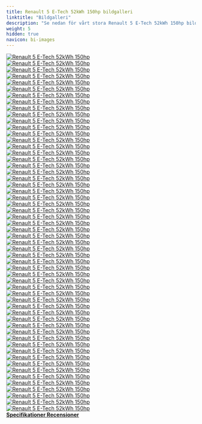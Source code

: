 ```yaml
---
title: Renault 5 E-Tech 52kWh 150hp bildgalleri
linktitle: "Bildgalleri"
description: "Se nedan för vårt stora Renault 5 E-Tech 52kWh 150hp bildgalleri. Klicka på bilderna för högupplösta versioner."
weight: 5
hidden: true
navicon: bi-images
---
```

<!-- markdownlint-disable MD033 -->
<div class="row" id ="my-gallery">
	<div class="pswp-grid-item col-6 col-md-4">
		<a href="https://media.evkx.net/multimedia/models/renault/5/5_e-tech_52kwh_150hp/chargeport_1.jpg"
data-pswp-src="https://media.evkx.net/multimedia/models/renault/5/5_e-tech_52kwh_150hp/chargeport_1.jpg"
data-pswp-width="3000"
data-pswp-height="1687" 
target="_blank">
			<img src="https://media.evkx.net/multimedia/models/renault/5/5_e-tech_52kwh_150hp/chargeport_1_xst.jpg" alt="Renault 5 E-Tech 52kWh 150hp" class="img-fluid " />
		</a>
	</div>
	<div class="pswp-grid-item col-6 col-md-4">
		<a href="https://media.evkx.net/multimedia/models/renault/5/5_e-tech_52kwh_150hp/charging_1.jpg"
data-pswp-src="https://media.evkx.net/multimedia/models/renault/5/5_e-tech_52kwh_150hp/charging_1.jpg"
data-pswp-width="3000"
data-pswp-height="1688" 
target="_blank">
			<img src="https://media.evkx.net/multimedia/models/renault/5/5_e-tech_52kwh_150hp/charging_1_xst.jpg" alt="Renault 5 E-Tech 52kWh 150hp" class="img-fluid " />
		</a>
	</div>
	<div class="pswp-grid-item col-6 col-md-4">
		<a href="https://media.evkx.net/multimedia/models/renault/5/5_e-tech_52kwh_150hp/details_1.jpg"
data-pswp-src="https://media.evkx.net/multimedia/models/renault/5/5_e-tech_52kwh_150hp/details_1.jpg"
data-pswp-width="3000"
data-pswp-height="1687" 
target="_blank">
			<img src="https://media.evkx.net/multimedia/models/renault/5/5_e-tech_52kwh_150hp/details_1_xst.jpg" alt="Renault 5 E-Tech 52kWh 150hp" class="img-fluid " />
		</a>
	</div>
	<div class="pswp-grid-item col-6 col-md-4">
		<a href="https://media.evkx.net/multimedia/models/renault/5/5_e-tech_52kwh_150hp/details_2.jpg"
data-pswp-src="https://media.evkx.net/multimedia/models/renault/5/5_e-tech_52kwh_150hp/details_2.jpg"
data-pswp-width="3000"
data-pswp-height="1687" 
target="_blank">
			<img src="https://media.evkx.net/multimedia/models/renault/5/5_e-tech_52kwh_150hp/details_2_xst.jpg" alt="Renault 5 E-Tech 52kWh 150hp" class="img-fluid " />
		</a>
	</div>
	<div class="pswp-grid-item col-6 col-md-4">
		<a href="https://media.evkx.net/multimedia/models/renault/5/5_e-tech_52kwh_150hp/details_3.jpg"
data-pswp-src="https://media.evkx.net/multimedia/models/renault/5/5_e-tech_52kwh_150hp/details_3.jpg"
data-pswp-width="3000"
data-pswp-height="1687" 
target="_blank">
			<img src="https://media.evkx.net/multimedia/models/renault/5/5_e-tech_52kwh_150hp/details_3_xst.jpg" alt="Renault 5 E-Tech 52kWh 150hp" class="img-fluid " />
		</a>
	</div>
	<div class="pswp-grid-item col-6 col-md-4">
		<a href="https://media.evkx.net/multimedia/models/renault/5/5_e-tech_52kwh_150hp/details_4.jpg"
data-pswp-src="https://media.evkx.net/multimedia/models/renault/5/5_e-tech_52kwh_150hp/details_4.jpg"
data-pswp-width="3000"
data-pswp-height="1686" 
target="_blank">
			<img src="https://media.evkx.net/multimedia/models/renault/5/5_e-tech_52kwh_150hp/details_4_xst.jpg" alt="Renault 5 E-Tech 52kWh 150hp" class="img-fluid " />
		</a>
	</div>
	<div class="pswp-grid-item col-6 col-md-4">
		<a href="https://media.evkx.net/multimedia/models/renault/5/5_e-tech_52kwh_150hp/exterior_1.jpg"
data-pswp-src="https://media.evkx.net/multimedia/models/renault/5/5_e-tech_52kwh_150hp/exterior_1.jpg"
data-pswp-width="3000"
data-pswp-height="1687" 
target="_blank">
			<img src="https://media.evkx.net/multimedia/models/renault/5/5_e-tech_52kwh_150hp/exterior_1_xst.jpg" alt="Renault 5 E-Tech 52kWh 150hp" class="img-fluid " />
		</a>
	</div>
	<div class="pswp-grid-item col-6 col-md-4">
		<a href="https://media.evkx.net/multimedia/models/renault/5/5_e-tech_52kwh_150hp/exterior_10.jpg"
data-pswp-src="https://media.evkx.net/multimedia/models/renault/5/5_e-tech_52kwh_150hp/exterior_10.jpg"
data-pswp-width="3000"
data-pswp-height="1688" 
target="_blank">
			<img src="https://media.evkx.net/multimedia/models/renault/5/5_e-tech_52kwh_150hp/exterior_10_xst.jpg" alt="Renault 5 E-Tech 52kWh 150hp" class="img-fluid " />
		</a>
	</div>
	<div class="pswp-grid-item col-6 col-md-4">
		<a href="https://media.evkx.net/multimedia/models/renault/5/5_e-tech_52kwh_150hp/exterior_11.jpg"
data-pswp-src="https://media.evkx.net/multimedia/models/renault/5/5_e-tech_52kwh_150hp/exterior_11.jpg"
data-pswp-width="3000"
data-pswp-height="1824" 
target="_blank">
			<img src="https://media.evkx.net/multimedia/models/renault/5/5_e-tech_52kwh_150hp/exterior_11_xst.jpg" alt="Renault 5 E-Tech 52kWh 150hp" class="img-fluid " />
		</a>
	</div>
	<div class="pswp-grid-item col-6 col-md-4">
		<a href="https://media.evkx.net/multimedia/models/renault/5/5_e-tech_52kwh_150hp/exterior_12.jpg"
data-pswp-src="https://media.evkx.net/multimedia/models/renault/5/5_e-tech_52kwh_150hp/exterior_12.jpg"
data-pswp-width="3000"
data-pswp-height="2204" 
target="_blank">
			<img src="https://media.evkx.net/multimedia/models/renault/5/5_e-tech_52kwh_150hp/exterior_12_xst.jpg" alt="Renault 5 E-Tech 52kWh 150hp" class="img-fluid " />
		</a>
	</div>
	<div class="pswp-grid-item col-6 col-md-4">
		<a href="https://media.evkx.net/multimedia/models/renault/5/5_e-tech_52kwh_150hp/exterior_13.jpg"
data-pswp-src="https://media.evkx.net/multimedia/models/renault/5/5_e-tech_52kwh_150hp/exterior_13.jpg"
data-pswp-width="3000"
data-pswp-height="1687" 
target="_blank">
			<img src="https://media.evkx.net/multimedia/models/renault/5/5_e-tech_52kwh_150hp/exterior_13_xst.jpg" alt="Renault 5 E-Tech 52kWh 150hp" class="img-fluid " />
		</a>
	</div>
	<div class="pswp-grid-item col-6 col-md-4">
		<a href="https://media.evkx.net/multimedia/models/renault/5/5_e-tech_52kwh_150hp/exterior_14.jpg"
data-pswp-src="https://media.evkx.net/multimedia/models/renault/5/5_e-tech_52kwh_150hp/exterior_14.jpg"
data-pswp-width="3000"
data-pswp-height="1688" 
target="_blank">
			<img src="https://media.evkx.net/multimedia/models/renault/5/5_e-tech_52kwh_150hp/exterior_14_xst.jpg" alt="Renault 5 E-Tech 52kWh 150hp" class="img-fluid " />
		</a>
	</div>
	<div class="pswp-grid-item col-6 col-md-4">
		<a href="https://media.evkx.net/multimedia/models/renault/5/5_e-tech_52kwh_150hp/exterior_15.jpg"
data-pswp-src="https://media.evkx.net/multimedia/models/renault/5/5_e-tech_52kwh_150hp/exterior_15.jpg"
data-pswp-width="3000"
data-pswp-height="1688" 
target="_blank">
			<img src="https://media.evkx.net/multimedia/models/renault/5/5_e-tech_52kwh_150hp/exterior_15_xst.jpg" alt="Renault 5 E-Tech 52kWh 150hp" class="img-fluid " />
		</a>
	</div>
	<div class="pswp-grid-item col-6 col-md-4">
		<a href="https://media.evkx.net/multimedia/models/renault/5/5_e-tech_52kwh_150hp/exterior_16.jpg"
data-pswp-src="https://media.evkx.net/multimedia/models/renault/5/5_e-tech_52kwh_150hp/exterior_16.jpg"
data-pswp-width="3000"
data-pswp-height="2204" 
target="_blank">
			<img src="https://media.evkx.net/multimedia/models/renault/5/5_e-tech_52kwh_150hp/exterior_16_xst.jpg" alt="Renault 5 E-Tech 52kWh 150hp" class="img-fluid " />
		</a>
	</div>
	<div class="pswp-grid-item col-6 col-md-4">
		<a href="https://media.evkx.net/multimedia/models/renault/5/5_e-tech_52kwh_150hp/exterior_17.jpg"
data-pswp-src="https://media.evkx.net/multimedia/models/renault/5/5_e-tech_52kwh_150hp/exterior_17.jpg"
data-pswp-width="3000"
data-pswp-height="1687" 
target="_blank">
			<img src="https://media.evkx.net/multimedia/models/renault/5/5_e-tech_52kwh_150hp/exterior_17_xst.jpg" alt="Renault 5 E-Tech 52kWh 150hp" class="img-fluid " />
		</a>
	</div>
	<div class="pswp-grid-item col-6 col-md-4">
		<a href="https://media.evkx.net/multimedia/models/renault/5/5_e-tech_52kwh_150hp/exterior_18.jpg"
data-pswp-src="https://media.evkx.net/multimedia/models/renault/5/5_e-tech_52kwh_150hp/exterior_18.jpg"
data-pswp-width="3000"
data-pswp-height="2205" 
target="_blank">
			<img src="https://media.evkx.net/multimedia/models/renault/5/5_e-tech_52kwh_150hp/exterior_18_xst.jpg" alt="Renault 5 E-Tech 52kWh 150hp" class="img-fluid " />
		</a>
	</div>
	<div class="pswp-grid-item col-6 col-md-4">
		<a href="https://media.evkx.net/multimedia/models/renault/5/5_e-tech_52kwh_150hp/exterior_19.jpg"
data-pswp-src="https://media.evkx.net/multimedia/models/renault/5/5_e-tech_52kwh_150hp/exterior_19.jpg"
data-pswp-width="3000"
data-pswp-height="1686" 
target="_blank">
			<img src="https://media.evkx.net/multimedia/models/renault/5/5_e-tech_52kwh_150hp/exterior_19_xst.jpg" alt="Renault 5 E-Tech 52kWh 150hp" class="img-fluid " />
		</a>
	</div>
	<div class="pswp-grid-item col-6 col-md-4">
		<a href="https://media.evkx.net/multimedia/models/renault/5/5_e-tech_52kwh_150hp/exterior_2.jpg"
data-pswp-src="https://media.evkx.net/multimedia/models/renault/5/5_e-tech_52kwh_150hp/exterior_2.jpg"
data-pswp-width="3000"
data-pswp-height="1688" 
target="_blank">
			<img src="https://media.evkx.net/multimedia/models/renault/5/5_e-tech_52kwh_150hp/exterior_2_xst.jpg" alt="Renault 5 E-Tech 52kWh 150hp" class="img-fluid " />
		</a>
	</div>
	<div class="pswp-grid-item col-6 col-md-4">
		<a href="https://media.evkx.net/multimedia/models/renault/5/5_e-tech_52kwh_150hp/exterior_20.jpg"
data-pswp-src="https://media.evkx.net/multimedia/models/renault/5/5_e-tech_52kwh_150hp/exterior_20.jpg"
data-pswp-width="3000"
data-pswp-height="2204" 
target="_blank">
			<img src="https://media.evkx.net/multimedia/models/renault/5/5_e-tech_52kwh_150hp/exterior_20_xst.jpg" alt="Renault 5 E-Tech 52kWh 150hp" class="img-fluid " />
		</a>
	</div>
	<div class="pswp-grid-item col-6 col-md-4">
		<a href="https://media.evkx.net/multimedia/models/renault/5/5_e-tech_52kwh_150hp/exterior_21.jpg"
data-pswp-src="https://media.evkx.net/multimedia/models/renault/5/5_e-tech_52kwh_150hp/exterior_21.jpg"
data-pswp-width="3000"
data-pswp-height="1686" 
target="_blank">
			<img src="https://media.evkx.net/multimedia/models/renault/5/5_e-tech_52kwh_150hp/exterior_21_xst.jpg" alt="Renault 5 E-Tech 52kWh 150hp" class="img-fluid " />
		</a>
	</div>
	<div class="pswp-grid-item col-6 col-md-4">
		<a href="https://media.evkx.net/multimedia/models/renault/5/5_e-tech_52kwh_150hp/exterior_22.jpg"
data-pswp-src="https://media.evkx.net/multimedia/models/renault/5/5_e-tech_52kwh_150hp/exterior_22.jpg"
data-pswp-width="3000"
data-pswp-height="1688" 
target="_blank">
			<img src="https://media.evkx.net/multimedia/models/renault/5/5_e-tech_52kwh_150hp/exterior_22_xst.jpg" alt="Renault 5 E-Tech 52kWh 150hp" class="img-fluid " />
		</a>
	</div>
	<div class="pswp-grid-item col-6 col-md-4">
		<a href="https://media.evkx.net/multimedia/models/renault/5/5_e-tech_52kwh_150hp/exterior_23.jpg"
data-pswp-src="https://media.evkx.net/multimedia/models/renault/5/5_e-tech_52kwh_150hp/exterior_23.jpg"
data-pswp-width="3000"
data-pswp-height="2204" 
target="_blank">
			<img src="https://media.evkx.net/multimedia/models/renault/5/5_e-tech_52kwh_150hp/exterior_23_xst.jpg" alt="Renault 5 E-Tech 52kWh 150hp" class="img-fluid " />
		</a>
	</div>
	<div class="pswp-grid-item col-6 col-md-4">
		<a href="https://media.evkx.net/multimedia/models/renault/5/5_e-tech_52kwh_150hp/exterior_24.jpg"
data-pswp-src="https://media.evkx.net/multimedia/models/renault/5/5_e-tech_52kwh_150hp/exterior_24.jpg"
data-pswp-width="3000"
data-pswp-height="1687" 
target="_blank">
			<img src="https://media.evkx.net/multimedia/models/renault/5/5_e-tech_52kwh_150hp/exterior_24_xst.jpg" alt="Renault 5 E-Tech 52kWh 150hp" class="img-fluid " />
		</a>
	</div>
	<div class="pswp-grid-item col-6 col-md-4">
		<a href="https://media.evkx.net/multimedia/models/renault/5/5_e-tech_52kwh_150hp/exterior_25.jpg"
data-pswp-src="https://media.evkx.net/multimedia/models/renault/5/5_e-tech_52kwh_150hp/exterior_25.jpg"
data-pswp-width="3000"
data-pswp-height="2205" 
target="_blank">
			<img src="https://media.evkx.net/multimedia/models/renault/5/5_e-tech_52kwh_150hp/exterior_25_xst.jpg" alt="Renault 5 E-Tech 52kWh 150hp" class="img-fluid " />
		</a>
	</div>
	<div class="pswp-grid-item col-6 col-md-4">
		<a href="https://media.evkx.net/multimedia/models/renault/5/5_e-tech_52kwh_150hp/exterior_26.jpg"
data-pswp-src="https://media.evkx.net/multimedia/models/renault/5/5_e-tech_52kwh_150hp/exterior_26.jpg"
data-pswp-width="3000"
data-pswp-height="2205" 
target="_blank">
			<img src="https://media.evkx.net/multimedia/models/renault/5/5_e-tech_52kwh_150hp/exterior_26_xst.jpg" alt="Renault 5 E-Tech 52kWh 150hp" class="img-fluid " />
		</a>
	</div>
	<div class="pswp-grid-item col-6 col-md-4">
		<a href="https://media.evkx.net/multimedia/models/renault/5/5_e-tech_52kwh_150hp/exterior_27.jpg"
data-pswp-src="https://media.evkx.net/multimedia/models/renault/5/5_e-tech_52kwh_150hp/exterior_27.jpg"
data-pswp-width="3000"
data-pswp-height="1711" 
target="_blank">
			<img src="https://media.evkx.net/multimedia/models/renault/5/5_e-tech_52kwh_150hp/exterior_27_xst.jpg" alt="Renault 5 E-Tech 52kWh 150hp" class="img-fluid " />
		</a>
	</div>
	<div class="pswp-grid-item col-6 col-md-4">
		<a href="https://media.evkx.net/multimedia/models/renault/5/5_e-tech_52kwh_150hp/exterior_28.jpg"
data-pswp-src="https://media.evkx.net/multimedia/models/renault/5/5_e-tech_52kwh_150hp/exterior_28.jpg"
data-pswp-width="3000"
data-pswp-height="2204" 
target="_blank">
			<img src="https://media.evkx.net/multimedia/models/renault/5/5_e-tech_52kwh_150hp/exterior_28_xst.jpg" alt="Renault 5 E-Tech 52kWh 150hp" class="img-fluid " />
		</a>
	</div>
	<div class="pswp-grid-item col-6 col-md-4">
		<a href="https://media.evkx.net/multimedia/models/renault/5/5_e-tech_52kwh_150hp/exterior_29.jpg"
data-pswp-src="https://media.evkx.net/multimedia/models/renault/5/5_e-tech_52kwh_150hp/exterior_29.jpg"
data-pswp-width="3000"
data-pswp-height="1688" 
target="_blank">
			<img src="https://media.evkx.net/multimedia/models/renault/5/5_e-tech_52kwh_150hp/exterior_29_xst.jpg" alt="Renault 5 E-Tech 52kWh 150hp" class="img-fluid " />
		</a>
	</div>
	<div class="pswp-grid-item col-6 col-md-4">
		<a href="https://media.evkx.net/multimedia/models/renault/5/5_e-tech_52kwh_150hp/exterior_3.jpg"
data-pswp-src="https://media.evkx.net/multimedia/models/renault/5/5_e-tech_52kwh_150hp/exterior_3.jpg"
data-pswp-width="3000"
data-pswp-height="1686" 
target="_blank">
			<img src="https://media.evkx.net/multimedia/models/renault/5/5_e-tech_52kwh_150hp/exterior_3_xst.jpg" alt="Renault 5 E-Tech 52kWh 150hp" class="img-fluid " />
		</a>
	</div>
	<div class="pswp-grid-item col-6 col-md-4">
		<a href="https://media.evkx.net/multimedia/models/renault/5/5_e-tech_52kwh_150hp/exterior_30.jpg"
data-pswp-src="https://media.evkx.net/multimedia/models/renault/5/5_e-tech_52kwh_150hp/exterior_30.jpg"
data-pswp-width="3000"
data-pswp-height="1687" 
target="_blank">
			<img src="https://media.evkx.net/multimedia/models/renault/5/5_e-tech_52kwh_150hp/exterior_30_xst.jpg" alt="Renault 5 E-Tech 52kWh 150hp" class="img-fluid " />
		</a>
	</div>
	<div class="pswp-grid-item col-6 col-md-4">
		<a href="https://media.evkx.net/multimedia/models/renault/5/5_e-tech_52kwh_150hp/exterior_4.jpg"
data-pswp-src="https://media.evkx.net/multimedia/models/renault/5/5_e-tech_52kwh_150hp/exterior_4.jpg"
data-pswp-width="3000"
data-pswp-height="1687" 
target="_blank">
			<img src="https://media.evkx.net/multimedia/models/renault/5/5_e-tech_52kwh_150hp/exterior_4_xst.jpg" alt="Renault 5 E-Tech 52kWh 150hp" class="img-fluid " />
		</a>
	</div>
	<div class="pswp-grid-item col-6 col-md-4">
		<a href="https://media.evkx.net/multimedia/models/renault/5/5_e-tech_52kwh_150hp/exterior_5.jpg"
data-pswp-src="https://media.evkx.net/multimedia/models/renault/5/5_e-tech_52kwh_150hp/exterior_5.jpg"
data-pswp-width="3000"
data-pswp-height="1687" 
target="_blank">
			<img src="https://media.evkx.net/multimedia/models/renault/5/5_e-tech_52kwh_150hp/exterior_5_xst.jpg" alt="Renault 5 E-Tech 52kWh 150hp" class="img-fluid " />
		</a>
	</div>
	<div class="pswp-grid-item col-6 col-md-4">
		<a href="https://media.evkx.net/multimedia/models/renault/5/5_e-tech_52kwh_150hp/exterior_6.jpg"
data-pswp-src="https://media.evkx.net/multimedia/models/renault/5/5_e-tech_52kwh_150hp/exterior_6.jpg"
data-pswp-width="3000"
data-pswp-height="1688" 
target="_blank">
			<img src="https://media.evkx.net/multimedia/models/renault/5/5_e-tech_52kwh_150hp/exterior_6_xst.jpg" alt="Renault 5 E-Tech 52kWh 150hp" class="img-fluid " />
		</a>
	</div>
	<div class="pswp-grid-item col-6 col-md-4">
		<a href="https://media.evkx.net/multimedia/models/renault/5/5_e-tech_52kwh_150hp/exterior_7.jpg"
data-pswp-src="https://media.evkx.net/multimedia/models/renault/5/5_e-tech_52kwh_150hp/exterior_7.jpg"
data-pswp-width="3000"
data-pswp-height="1687" 
target="_blank">
			<img src="https://media.evkx.net/multimedia/models/renault/5/5_e-tech_52kwh_150hp/exterior_7_xst.jpg" alt="Renault 5 E-Tech 52kWh 150hp" class="img-fluid " />
		</a>
	</div>
	<div class="pswp-grid-item col-6 col-md-4">
		<a href="https://media.evkx.net/multimedia/models/renault/5/5_e-tech_52kwh_150hp/exterior_8.jpg"
data-pswp-src="https://media.evkx.net/multimedia/models/renault/5/5_e-tech_52kwh_150hp/exterior_8.jpg"
data-pswp-width="3000"
data-pswp-height="1688" 
target="_blank">
			<img src="https://media.evkx.net/multimedia/models/renault/5/5_e-tech_52kwh_150hp/exterior_8_xst.jpg" alt="Renault 5 E-Tech 52kWh 150hp" class="img-fluid " />
		</a>
	</div>
	<div class="pswp-grid-item col-6 col-md-4">
		<a href="https://media.evkx.net/multimedia/models/renault/5/5_e-tech_52kwh_150hp/exterior_9.jpg"
data-pswp-src="https://media.evkx.net/multimedia/models/renault/5/5_e-tech_52kwh_150hp/exterior_9.jpg"
data-pswp-width="3000"
data-pswp-height="1686" 
target="_blank">
			<img src="https://media.evkx.net/multimedia/models/renault/5/5_e-tech_52kwh_150hp/exterior_9_xst.jpg" alt="Renault 5 E-Tech 52kWh 150hp" class="img-fluid " />
		</a>
	</div>
	<div class="pswp-grid-item col-6 col-md-4">
		<a href="https://media.evkx.net/multimedia/models/renault/5/5_e-tech_52kwh_150hp/frontseats_1.jpg"
data-pswp-src="https://media.evkx.net/multimedia/models/renault/5/5_e-tech_52kwh_150hp/frontseats_1.jpg"
data-pswp-width="3000"
data-pswp-height="1687" 
target="_blank">
			<img src="https://media.evkx.net/multimedia/models/renault/5/5_e-tech_52kwh_150hp/frontseats_1_xst.jpg" alt="Renault 5 E-Tech 52kWh 150hp" class="img-fluid " />
		</a>
	</div>
	<div class="pswp-grid-item col-6 col-md-4">
		<a href="https://media.evkx.net/multimedia/models/renault/5/5_e-tech_52kwh_150hp/frontseats_2.jpg"
data-pswp-src="https://media.evkx.net/multimedia/models/renault/5/5_e-tech_52kwh_150hp/frontseats_2.jpg"
data-pswp-width="3000"
data-pswp-height="1687" 
target="_blank">
			<img src="https://media.evkx.net/multimedia/models/renault/5/5_e-tech_52kwh_150hp/frontseats_2_xst.jpg" alt="Renault 5 E-Tech 52kWh 150hp" class="img-fluid " />
		</a>
	</div>
	<div class="pswp-grid-item col-6 col-md-4">
		<a href="https://media.evkx.net/multimedia/models/renault/5/5_e-tech_52kwh_150hp/headlights_1.jpg"
data-pswp-src="https://media.evkx.net/multimedia/models/renault/5/5_e-tech_52kwh_150hp/headlights_1.jpg"
data-pswp-width="3000"
data-pswp-height="1687" 
target="_blank">
			<img src="https://media.evkx.net/multimedia/models/renault/5/5_e-tech_52kwh_150hp/headlights_1_xst.jpg" alt="Renault 5 E-Tech 52kWh 150hp" class="img-fluid " />
		</a>
	</div>
	<div class="pswp-grid-item col-6 col-md-4">
		<a href="https://media.evkx.net/multimedia/models/renault/5/5_e-tech_52kwh_150hp/headlights_2.jpg"
data-pswp-src="https://media.evkx.net/multimedia/models/renault/5/5_e-tech_52kwh_150hp/headlights_2.jpg"
data-pswp-width="3000"
data-pswp-height="1687" 
target="_blank">
			<img src="https://media.evkx.net/multimedia/models/renault/5/5_e-tech_52kwh_150hp/headlights_2_xst.jpg" alt="Renault 5 E-Tech 52kWh 150hp" class="img-fluid " />
		</a>
	</div>
	<div class="pswp-grid-item col-6 col-md-4">
		<a href="https://media.evkx.net/multimedia/models/renault/5/5_e-tech_52kwh_150hp/headlights_3.jpg"
data-pswp-src="https://media.evkx.net/multimedia/models/renault/5/5_e-tech_52kwh_150hp/headlights_3.jpg"
data-pswp-width="3000"
data-pswp-height="1688" 
target="_blank">
			<img src="https://media.evkx.net/multimedia/models/renault/5/5_e-tech_52kwh_150hp/headlights_3_xst.jpg" alt="Renault 5 E-Tech 52kWh 150hp" class="img-fluid " />
		</a>
	</div>
	<div class="pswp-grid-item col-6 col-md-4">
		<a href="https://media.evkx.net/multimedia/models/renault/5/5_e-tech_52kwh_150hp/interior_1.jpg"
data-pswp-src="https://media.evkx.net/multimedia/models/renault/5/5_e-tech_52kwh_150hp/interior_1.jpg"
data-pswp-width="3000"
data-pswp-height="2000" 
target="_blank">
			<img src="https://media.evkx.net/multimedia/models/renault/5/5_e-tech_52kwh_150hp/interior_1_xst.jpg" alt="Renault 5 E-Tech 52kWh 150hp" class="img-fluid " />
		</a>
	</div>
	<div class="pswp-grid-item col-6 col-md-4">
		<a href="https://media.evkx.net/multimedia/models/renault/5/5_e-tech_52kwh_150hp/interior_2.jpg"
data-pswp-src="https://media.evkx.net/multimedia/models/renault/5/5_e-tech_52kwh_150hp/interior_2.jpg"
data-pswp-width="3000"
data-pswp-height="1687" 
target="_blank">
			<img src="https://media.evkx.net/multimedia/models/renault/5/5_e-tech_52kwh_150hp/interior_2_xst.jpg" alt="Renault 5 E-Tech 52kWh 150hp" class="img-fluid " />
		</a>
	</div>
	<div class="pswp-grid-item col-6 col-md-4">
		<a href="https://media.evkx.net/multimedia/models/renault/5/5_e-tech_52kwh_150hp/interior_3.jpg"
data-pswp-src="https://media.evkx.net/multimedia/models/renault/5/5_e-tech_52kwh_150hp/interior_3.jpg"
data-pswp-width="3000"
data-pswp-height="1687" 
target="_blank">
			<img src="https://media.evkx.net/multimedia/models/renault/5/5_e-tech_52kwh_150hp/interior_3_xst.jpg" alt="Renault 5 E-Tech 52kWh 150hp" class="img-fluid " />
		</a>
	</div>
	<div class="pswp-grid-item col-6 col-md-4">
		<a href="https://media.evkx.net/multimedia/models/renault/5/5_e-tech_52kwh_150hp/main_1.jpg"
data-pswp-src="https://media.evkx.net/multimedia/models/renault/5/5_e-tech_52kwh_150hp/main_1.jpg"
data-pswp-width="3000"
data-pswp-height="1688" 
target="_blank">
			<img src="https://media.evkx.net/multimedia/models/renault/5/5_e-tech_52kwh_150hp/main_1_xst.jpg" alt="Renault 5 E-Tech 52kWh 150hp" class="img-fluid " />
		</a>
	</div>
	<div class="pswp-grid-item col-6 col-md-4">
		<a href="https://media.evkx.net/multimedia/models/renault/5/5_e-tech_52kwh_150hp/platform_1.jpg"
data-pswp-src="https://media.evkx.net/multimedia/models/renault/5/5_e-tech_52kwh_150hp/platform_1.jpg"
data-pswp-width="3000"
data-pswp-height="1687" 
target="_blank">
			<img src="https://media.evkx.net/multimedia/models/renault/5/5_e-tech_52kwh_150hp/platform_1_xst.jpg" alt="Renault 5 E-Tech 52kWh 150hp" class="img-fluid " />
		</a>
	</div>
	<div class="pswp-grid-item col-6 col-md-4">
		<a href="https://media.evkx.net/multimedia/models/renault/5/5_e-tech_52kwh_150hp/rearlights_1.jpg"
data-pswp-src="https://media.evkx.net/multimedia/models/renault/5/5_e-tech_52kwh_150hp/rearlights_1.jpg"
data-pswp-width="3000"
data-pswp-height="1687" 
target="_blank">
			<img src="https://media.evkx.net/multimedia/models/renault/5/5_e-tech_52kwh_150hp/rearlights_1_xst.jpg" alt="Renault 5 E-Tech 52kWh 150hp" class="img-fluid " />
		</a>
	</div>
	<div class="pswp-grid-item col-6 col-md-4">
		<a href="https://media.evkx.net/multimedia/models/renault/5/5_e-tech_52kwh_150hp/roof_1.jpg"
data-pswp-src="https://media.evkx.net/multimedia/models/renault/5/5_e-tech_52kwh_150hp/roof_1.jpg"
data-pswp-width="3000"
data-pswp-height="1687" 
target="_blank">
			<img src="https://media.evkx.net/multimedia/models/renault/5/5_e-tech_52kwh_150hp/roof_1_xst.jpg" alt="Renault 5 E-Tech 52kWh 150hp" class="img-fluid " />
		</a>
	</div>
	<div class="pswp-grid-item col-6 col-md-4">
		<a href="https://media.evkx.net/multimedia/models/renault/5/5_e-tech_52kwh_150hp/seats_1.jpg"
data-pswp-src="https://media.evkx.net/multimedia/models/renault/5/5_e-tech_52kwh_150hp/seats_1.jpg"
data-pswp-width="3000"
data-pswp-height="1687" 
target="_blank">
			<img src="https://media.evkx.net/multimedia/models/renault/5/5_e-tech_52kwh_150hp/seats_1_xst.jpg" alt="Renault 5 E-Tech 52kWh 150hp" class="img-fluid " />
		</a>
	</div>
	<div class="pswp-grid-item col-6 col-md-4">
		<a href="https://media.evkx.net/multimedia/models/renault/5/5_e-tech_52kwh_150hp/seats_2.jpg"
data-pswp-src="https://media.evkx.net/multimedia/models/renault/5/5_e-tech_52kwh_150hp/seats_2.jpg"
data-pswp-width="3000"
data-pswp-height="1687" 
target="_blank">
			<img src="https://media.evkx.net/multimedia/models/renault/5/5_e-tech_52kwh_150hp/seats_2_xst.jpg" alt="Renault 5 E-Tech 52kWh 150hp" class="img-fluid " />
		</a>
	</div>
	<div class="pswp-grid-item col-6 col-md-4">
		<a href="https://media.evkx.net/multimedia/models/renault/5/5_e-tech_52kwh_150hp/stalks_1.jpg"
data-pswp-src="https://media.evkx.net/multimedia/models/renault/5/5_e-tech_52kwh_150hp/stalks_1.jpg"
data-pswp-width="3000"
data-pswp-height="1687" 
target="_blank">
			<img src="https://media.evkx.net/multimedia/models/renault/5/5_e-tech_52kwh_150hp/stalks_1_xst.jpg" alt="Renault 5 E-Tech 52kWh 150hp" class="img-fluid " />
		</a>
	</div>
	<div class="pswp-grid-item col-6 col-md-4">
		<a href="https://media.evkx.net/multimedia/models/renault/5/5_e-tech_52kwh_150hp/stalks_2.jpg"
data-pswp-src="https://media.evkx.net/multimedia/models/renault/5/5_e-tech_52kwh_150hp/stalks_2.jpg"
data-pswp-width="3000"
data-pswp-height="1687" 
target="_blank">
			<img src="https://media.evkx.net/multimedia/models/renault/5/5_e-tech_52kwh_150hp/stalks_2_xst.jpg" alt="Renault 5 E-Tech 52kWh 150hp" class="img-fluid " />
		</a>
	</div>
	<div class="pswp-grid-item col-6 col-md-4">
		<a href="https://media.evkx.net/multimedia/models/renault/5/5_e-tech_52kwh_150hp/stalks_3.jpg"
data-pswp-src="https://media.evkx.net/multimedia/models/renault/5/5_e-tech_52kwh_150hp/stalks_3.jpg"
data-pswp-width="3000"
data-pswp-height="1687" 
target="_blank">
			<img src="https://media.evkx.net/multimedia/models/renault/5/5_e-tech_52kwh_150hp/stalks_3_xst.jpg" alt="Renault 5 E-Tech 52kWh 150hp" class="img-fluid " />
		</a>
	</div>
	<div class="pswp-grid-item col-6 col-md-4">
		<a href="https://media.evkx.net/multimedia/models/renault/5/5_e-tech_52kwh_150hp/stralks_4.jpg"
data-pswp-src="https://media.evkx.net/multimedia/models/renault/5/5_e-tech_52kwh_150hp/stralks_4.jpg"
data-pswp-width="3000"
data-pswp-height="1687" 
target="_blank">
			<img src="https://media.evkx.net/multimedia/models/renault/5/5_e-tech_52kwh_150hp/stralks_4_xst.jpg" alt="Renault 5 E-Tech 52kWh 150hp" class="img-fluid " />
		</a>
	</div>
	<div class="pswp-grid-item col-6 col-md-4">
		<a href="https://media.evkx.net/multimedia/models/renault/5/5_e-tech_52kwh_150hp/wheels_1.jpg"
data-pswp-src="https://media.evkx.net/multimedia/models/renault/5/5_e-tech_52kwh_150hp/wheels_1.jpg"
data-pswp-width="3000"
data-pswp-height="1687" 
target="_blank">
			<img src="https://media.evkx.net/multimedia/models/renault/5/5_e-tech_52kwh_150hp/wheels_1_xst.jpg" alt="Renault 5 E-Tech 52kWh 150hp" class="img-fluid " />
		</a>
	</div>
	<div class="pswp-grid-item col-6 col-md-4">
		<a href="https://media.evkx.net/multimedia/models/renault/5/5_e-tech_52kwh_150hp/wheels_2.jpg"
data-pswp-src="https://media.evkx.net/multimedia/models/renault/5/5_e-tech_52kwh_150hp/wheels_2.jpg"
data-pswp-width="3000"
data-pswp-height="1687" 
target="_blank">
			<img src="https://media.evkx.net/multimedia/models/renault/5/5_e-tech_52kwh_150hp/wheels_2_xst.jpg" alt="Renault 5 E-Tech 52kWh 150hp" class="img-fluid " />
		</a>
	</div>
</div>
<script type="module">
  import PhotoSwipeLightbox from '/js/photoswipe-lightbox.esm.js';
    const lightbox = new PhotoSwipeLightbox({
       gallery: '#my-gallery',
        children: 'a',
        pswpModule: () => import('/js/photoswipe.esm.js')
    });
lightbox.init();
</script>
<div class="mt-3 mb-3">
<a href="../specifications/" class="text-decoration-none text-black">
<strong><i class="bi-arrow-left"></i> Specifikationer </strong>
</a>
<a href="../reviews/" class="text-decoration-none text-black float-end">
<strong>Recensioner <i class="bi-arrow-right"></i></strong>
</a>
</div>

